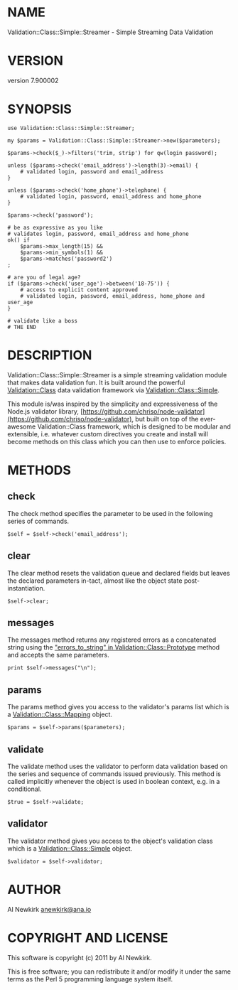 # NAME

Validation::Class::Simple::Streamer - Simple Streaming Data Validation

# VERSION

version 7.900002

# SYNOPSIS

    use Validation::Class::Simple::Streamer;

    my $params = Validation::Class::Simple::Streamer->new($parameters);

    $params->check($_)->filters('trim, strip') for qw(login password);

    unless ($params->check('email_address')->length(3)->email) {
        # validated login, password and email_address
    }

    unless ($params->check('home_phone')->telephone) {
        # validated login, password, email_address and home_phone
    }

    $params->check('password');

    # be as expressive as you like
    # validates login, password, email_address and home_phone
    ok() if
        $params->max_length(15) &&
        $params->min_symbols(1) &&
        $params->matches('password2')
    ;

    # are you of legal age?
    if ($params->check('user_age')->between('18-75')) {
        # access to explicit content approved
        # validated login, password, email_address, home_phone and user_age
    }

    # validate like a boss
    # THE END

# DESCRIPTION

Validation::Class::Simple::Streamer is a simple streaming validation module
that makes data validation fun. It is built around the powerful
[Validation::Class](http://search.cpan.org/perldoc?Validation::Class) data validation framework via [Validation::Class::Simple](http://search.cpan.org/perldoc?Validation::Class::Simple).

This module is/was inspired by the simplicity and expressiveness of the Node.js
validator library, [https://github.com/chriso/node-validator](https://github.com/chriso/node-validator), but built on top
of the ever-awesome Validation::Class framework, which is designed to be modular
and extensible, i.e. whatever custom directives you create and install will
become methods on this class which you can then use to enforce policies.

# METHODS

## check

The check method specifies the parameter to be used in the following series of
commands.

    $self = $self->check('email_address');

## clear

The clear method resets the validation queue and declared fields but leaves the
declared parameters in-tact, almost like the object state post-instantiation.

    $self->clear;

## messages

The messages method returns any registered errors as a concatenated string using
the ["errors\_to\_string" in Validation::Class::Prototype](http://search.cpan.org/perldoc?Validation::Class::Prototype#errors\_to\_string) method and accepts the same
parameters.

    print $self->messages("\n");

## params

The params method gives you access to the validator's params list which is a
[Validation::Class::Mapping](http://search.cpan.org/perldoc?Validation::Class::Mapping) object.

    $params = $self->params($parameters);

## validate

The validate method uses the validator to perform data validation based on
the series and sequence of commands issued previously. This method is called
implicitly whenever the object is used in boolean context, e.g. in a conditional.

    $true = $self->validate;

## validator

The validator method gives you access to the object's validation class which is
a [Validation::Class::Simple](http://search.cpan.org/perldoc?Validation::Class::Simple) object.

    $validator = $self->validator;

# AUTHOR

Al Newkirk <anewkirk@ana.io>

# COPYRIGHT AND LICENSE

This software is copyright (c) 2011 by Al Newkirk.

This is free software; you can redistribute it and/or modify it under
the same terms as the Perl 5 programming language system itself.
